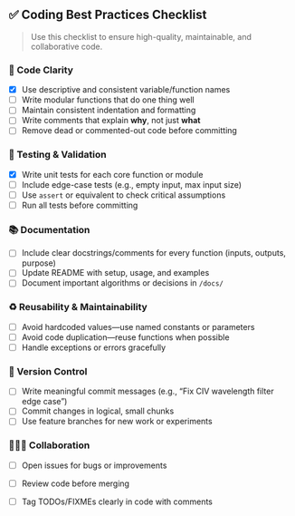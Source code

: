 ## ✅ Coding Best Practices Checklist

> Use this checklist to ensure high-quality, maintainable, and collaborative code.

### 🧠 Code Clarity
- [x] Use descriptive and consistent variable/function names
- [ ] Write modular functions that do one thing well
- [ ] Maintain consistent indentation and formatting
- [ ] Write comments that explain **why**, not just **what**
- [ ] Remove dead or commented-out code before committing

### 🧪 Testing & Validation
- [x] Write unit tests for each core function or module
- [ ] Include edge-case tests (e.g., empty input, max input size)
- [ ] Use `assert` or equivalent to check critical assumptions
- [ ] Run all tests before committing

### 📚 Documentation
- [ ] Include clear docstrings/comments for every function (inputs, outputs, purpose)
- [ ] Update README with setup, usage, and examples
- [ ] Document important algorithms or decisions in `/docs/`

### ♻️ Reusability & Maintainability
- [ ] Avoid hardcoded values—use named constants or parameters
- [ ] Avoid code duplication—reuse functions when possible
- [ ] Handle exceptions or errors gracefully

### 🧰 Version Control
- [ ] Write meaningful commit messages (e.g., “Fix CIV wavelength filter edge case”)
- [ ] Commit changes in logical, small chunks
- [ ] Use feature branches for new work or experiments

### 🧑‍🤝‍🧑 Collaboration
- [ ] Open issues for bugs or improvements
- [ ] Review code before merging
- [ ] Tag TODOs/FIXMEs clearly in code with comments

